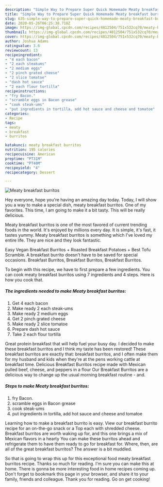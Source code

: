 ```yaml
---
description: "Simple Way to Prepare Super Quick Homemade Meaty breakfast burritos"
title: "Simple Way to Prepare Super Quick Homemade Meaty breakfast burritos"
slug: 635-simple-way-to-prepare-super-quick-homemade-meaty-breakfast-burritos
date: 2020-05-26T06:25:38.718Z
image: https://img-global.cpcdn.com/recipes/4812504/751x532cq70/meaty-breakfast-burritos-recipe-main-photo.jpg
thumbnail: https://img-global.cpcdn.com/recipes/4812504/751x532cq70/meaty-breakfast-burritos-recipe-main-photo.jpg
cover: https://img-global.cpcdn.com/recipes/4812504/751x532cq70/meaty-breakfast-burritos-recipe-main-photo.jpg
author: Joshua Adams
ratingvalue: 3.6
reviewcount: 13
recipeingredient:
- "4 each bacon"
- "2 each steakums"
- "2 medium eggs"
- "2 pinch grated cheese"
- "2 slice tomatoe"
- "dash hot sauce"
- "2 each flour tortilla"
recipeinstructions:
- "fry Bacon."
- "scramble eggs in Bacon grease"
- "cook steak-ums"
- "put ingredients in tortilla, add hot sauce and cheese and tomatoe"
categories:
- Recipe
tags:
- meaty
- breakfast
- burritos

katakunci: meaty breakfast burritos 
nutrition: 195 calories
recipecuisine: American
preptime: "PT31M"
cooktime: "PT40M"
recipeyield: "4"
recipecategory: Dessert

---
```



![Meaty breakfast burritos](https://img-global.cpcdn.com/recipes/4812504/751x532cq70/meaty-breakfast-burritos-recipe-main-photo.jpg)

Hey everyone, hope you're having an amazing day today. Today, I will show you a way to make a special dish, meaty breakfast burritos. One of my favorites. This time, I am going to make it a bit tasty. This will be really delicious.

Meaty breakfast burritos is one of the most favored of current trending foods in the world. It's enjoyed by millions every day. It is simple, it's fast, it tastes yummy. Meaty breakfast burritos is something which I've loved my entire life. They are nice and they look fantastic.

Easy Vegan Breakfast Burritos + Roasted Breakfast Potatoes + Best Tofu Scramble. A breakfast burrito doesn&#39;t have to be saved for special occasions. Breakfast Burritos, Breakfast Burritos, Breakfast Burritos.


To begin with this recipe, we have to first prepare a few ingredients. You can cook meaty breakfast burritos using 7 ingredients and 4 steps. Here is how you cook that.

<!--inarticleads1-->

##### The ingredients needed to make Meaty breakfast burritos:

1. Get 4 each bacon
1. Make ready 2 each steak-ums
1. Make ready 2 medium eggs
1. Get 2 pinch grated cheese
1. Make ready 2 slice tomatoe
1. Prepare dash hot sauce
1. Take 2 each flour tortilla


Great protein breakfast that will help fuel your busy day. I decided to make these breakfast burritos and I think my taste has been restored! These breakfast burritos are exactly that: breakfast burritos, and I often make them for my husband and kids when they&#39;re at the pens working cattle at breakfast time. Delicious Breakfast Burritos recipe made with Mexican pulled beef, cheese, and peppers in a flour Our Breakfast Burritos are a delicious way to change up the usual morning breakfast routine - and. 

<!--inarticleads2-->

##### Steps to make Meaty breakfast burritos:

1. fry Bacon.
1. scramble eggs in Bacon grease
1. cook steak-ums
1. put ingredients in tortilla, add hot sauce and cheese and tomatoe


Learning how to make a breakfast burrito is easy. View our breakfast burrito recipe for an on-the-go snack or a Top each with shredded cheese. Breakfast burritos are worth waking up for, and this one brings a mix of Mexican flavors in a hearty You can make these burritos ahead and refrigerate them to have them ready to go for breakfast for. Where, then, are all of the great breakfast burritos? The answer is a bit muddled. 

So that is going to wrap this up for this exceptional food meaty breakfast burritos recipe. Thanks so much for reading. I'm sure you can make this at home. There is gonna be more interesting food in home recipes coming up. Don't forget to bookmark this page in your browser, and share it to your family, friends and colleague. Thank you for reading. Go on get cooking!
